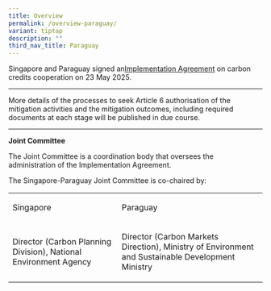 ```yaml
---
title: Overview
permalink: /overview-paraguay/
variant: tiptap
description: ""
third_nav_title: Paraguay
---
```

<p>Singapore and Paraguay signed an<a href="https://www.mti.gov.sg/Newsroom/Press-Releases/2025/05/Singapore-signs-Implementation-Agreement-on-carbon-credits-collaboration-with-Paraguay" rel="noopener nofollow" target="_blank">Implementation Agreement</a> on
carbon credits cooperation on 23 May 2025.</p>
<hr>
<p>More details of the processes to seek Article 6 authorisation of the mitigation
activities and the mitigation outcomes, including required documents at
each stage will be published in due course.</p>
<hr>
<p><strong>Joint Committee</strong>
</p>
<p>The Joint Committee is a coordination body that oversees the administration
of the Implementation Agreement.</p>
<p>The Singapore-Paraguay Joint Committee is co-chaired by:</p>
<table style="minWidth: 50px">
<colgroup>
<col>
<col>
</colgroup>
<tbody>
<tr>
<td rowspan="1" colspan="1">
<p>Singapore</p>
</td>
<td rowspan="1" colspan="1">
<p>Paraguay</p>
</td>
</tr>
<tr>
<td rowspan="1" colspan="1">
<p>Director (Carbon Planning Division), National Environment Agency</p>
</td>
<td rowspan="1" colspan="1">
<p>Director (Carbon Markets Direction), Ministry of Environment and Sustainable
Development Ministry</p>
</td>
</tr>
</tbody>
</table>
<p></p>
